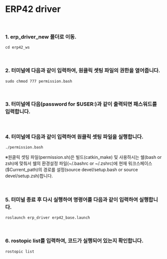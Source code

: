 # ERP42 driver

<br/>

### 1. erp_driver_new 폴더로 이동.

```
cd erp42_ws
```

<br/>

### 2. 터미널에 다음과 같이 입력하여, 원클릭 셋팅 파일의 권한을 열어줍니다.
```
sudo chmod 777 permission.bash
```

<br/>

### 3. 터미널에 다음(password for $USER:)과 같이 출력되면 패스워드를 입력합니다.

<br/>


### 4. 터미널에 다음과 같이 입력하여 원클릭 셋팅 파일을 실행합니다.
```
./permission.bash
```
※원클릭 셋팅 파일(permission.sh)은 빌드(catkin_make) 및 사용하시는 쉘(bash or zsh)에 맞춰서 쉘의 환경설정 파일(~/.bashrc or ~/.zshrc)에 현재 워크스페이스($Current_path)의 경로를 설정(source devel/setup.bash or source devel/setup.zsh)합니다.

<br/>

### 5. 터미널 종료 후 다시 실행하여 명령어를 다음과 같이 입력하여 실행합니다.
```
roslaunch erp_driver erp42_base.launch
```

<br/>

### 6. rostopic list를 입력하여, 코드가 실행되어 있는지 확인합니다.
```
rostopic list
```
